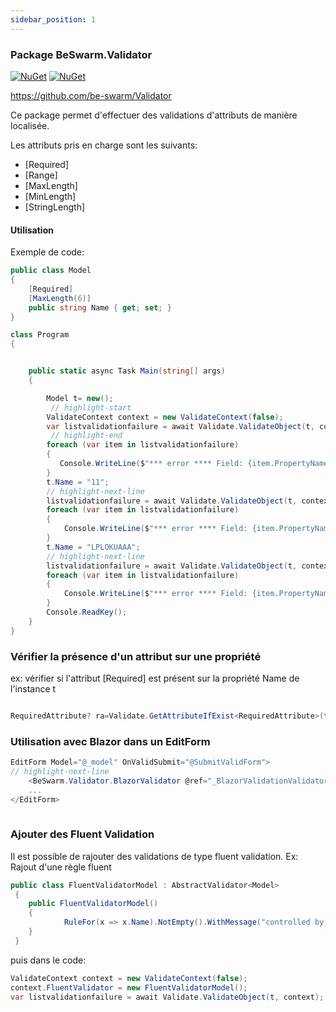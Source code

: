 ```yaml
---
sidebar_position: 1
---
```


### Package BeSwarm.Validator
[![NuGet](https://img.shields.io/nuget/v/BeSwarm.Validator.svg)](https://www.nuget.org/packages/BeSwarm.Validator/)
[![NuGet](https://img.shields.io/nuget/dt/BeSwarm.Validator.svg)](https://www.nuget.org/packages/BeSwarm.Validator/)

https://github.com/be-swarm/Validator

Ce package permet d'effectuer des validations d'attributs de manière localisée.

Les attributs pris en charge sont les suivants:

- [Required]
- [Range]
- [MaxLength]
- [MinLength]
- [StringLength]

#### Utilisation


Exemple de code:
```csharp showLineNumbers
public class Model
{
    [Required]
    [MaxLength(6)]
    public string Name { get; set; }
}

class Program
{


    public static async Task Main(string[] args)
    {

        Model t= new();
		 // highlight-start
        ValidateContext context = new ValidateContext(false);
        var listvalidationfailure = await Validate.ValidateObject(t, context);
         // highlight-end
        foreach (var item in listvalidationfailure)
        {
           Console.WriteLine($"*** error **** Field: {item.PropertyName} value={item.Obj} attribute:{item.AttributeType} message:{item.ErrorMessage}");
        }
        t.Name = "11";
		// highlight-next-line
        listvalidationfailure = await Validate.ValidateObject(t, context);
        foreach (var item in listvalidationfailure)
        {
            Console.WriteLine($"*** error **** Field: {item.PropertyName} value={item.Obj} attribute:{item.AttributeType} message:{item.ErrorMessage}");
        }
        t.Name = "LPLOKUAAA";
		// highlight-next-line
        listvalidationfailure = await Validate.ValidateObject(t, context);
        foreach (var item in listvalidationfailure)
        {
            Console.WriteLine($"*** error **** Field: {item.PropertyName} value={item.Obj} attribute:{item.AttributeType} message:{item.ErrorMessage}");
        }
		Console.ReadKey();
    }
}

```

### Vérifier la présence d'un attribut sur une propriété
ex: vérifier si l'attribut [Required] est présent sur la propriété Name de l'instance t

```csharp 

RequiredAttribute? ra=Validate.GetAttributeIfExist<RequiredAttribute>(t, nameof(t.Name));

```

### Utilisation avec Blazor dans un EditForm

```csharp
EditForm Model="@_model" OnValidSubmit="@SubmitValidForm">
// highlight-next-line
	<BeSwarm.Validator.BlazorValidator @ref="_BlazorValidationValidator" ValidateContext="mycontext" />
	...
</EditForm>
	
```

### Ajouter des Fluent Validation
Il est possible de rajouter des validations de type fluent validation. 
Ex: Rajout d'une règle fluent
```csharp
public class FluentValidatorModel : AbstractValidator<Model>
 {
	public FluentValidatorModel()
	{
			RuleFor(x => x.Name).NotEmpty().WithMessage("controlled by fluent: not empty");
	}
 }
```
puis dans le code:
```csharp
ValidateContext context = new ValidateContext(false);
context.FluentValidator = new FluentValidatorModel();
var listvalidationfailure = await Validate.ValidateObject(t, context);
```